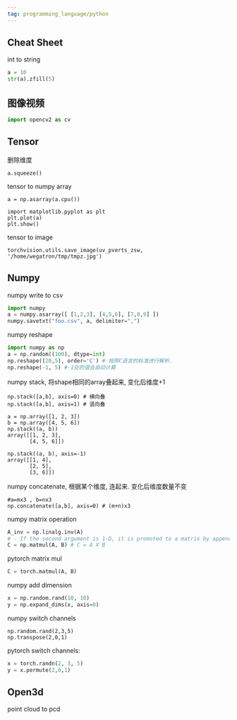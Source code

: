 ```yaml
---
tag: programming_language/python
---
```

## Cheat Sheet

int to string

```python
a = 10
str(a).zfill(5)
```

## 图像视频

```python
import opencv2 as cv
```

## Tensor

删除维度
```
a.squeeze()
```

tensor to numpy array
```
a = np.asarray(a.cpu())

import matplotlib.pyplot as plt
plt.plot(a)
plt.show()
```

tensor to image
```
torchvision.utils.save_image(uv_pverts_zsw, '/home/wegatron/tmp/tmpz.jpg')
```

## Numpy

numpy write to csv

```python
import numpy
a = numpy.asarray([ [1,2,3], [4,5,6], [7,8,9] ])
numpy.savetxt("foo.csv", a, delimiter=",")
```

numpy reshape
```python
import numpy as np
a = np.random((100), dtype=int)
np.reshape((20,5), order='C') # 按照C语言的标准进行解析.
np.reshape(-1, 5) #-1处的值会自动计算
```

numpy stack, 将shape相同的array叠起来, 变化后维度+1
```
np.stack([a,b], axis=0) # 横向叠
np.stack([a,b], axis=1) # 竖向叠

a = np.array([1, 2, 3])
b = np.array([4, 5, 6])
np.stack((a, b))
array([[1, 2, 3],
       [4, 5, 6]])

np.stack((a, b), axis=-1)
array([[1, 4],
       [2, 5],
       [3, 6]])
```

numpy concatenate, 根据某个维度, 连起来. 变化后维度数量不变
```
#a=mx3 , b=nx3 
np.concatenate([a,b], axis=0) # (m+n)x3
```

numpy matrix operation

```python
A_inv = np.linalg.inv(A)
# - If the second argument is 1-D, it is promoted to a matrix by appending a 1 to its dimensions. After matrix multiplication the appended 1 is removed.
C = np.matmul(A, B) # C = A X B
```

pytorch matrix mul
```python
C = torch.matmul(A, B)
```

numpy add dimension

```python
x = np.random.rand(10, 10)
y = np.expand_dims(x, axis=0)
```

numpy switch channels

```
np.random.rand(2,3,5)
np.transpose(2,0,1)
```

pytorch switch channels:
```python
x = torch.randn(2, 3, 5) 
y = x.permute(2,0,1)
```


## Open3d

point cloud to pcd

```python

```